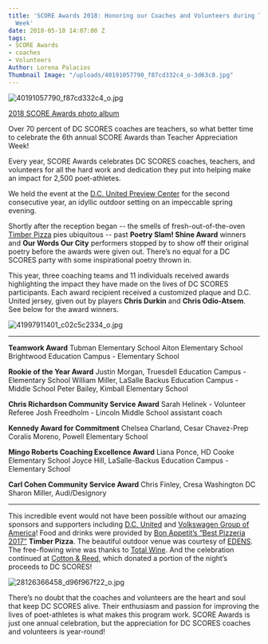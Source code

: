 ```yaml
---
title: 'SCORE Awards 2018: Honoring our Coaches and Volunteers during Teacher Appreciation
  Week'
date: 2018-05-10 14:07:00 Z
tags:
- SCORE Awards
- coaches
- Volunteers
Author: Lorena Palacios
Thumbnail Image: "/uploads/40191057790_f87cd332c4_o-3d63c8.jpg"
---
```


![40191057790_f87cd332c4_o.jpg](/uploads/40191057790_f87cd332c4_o.jpg)

[2018 SCORE Awards photo album](https://www.flickr.com/photos/dcscorespictures/sets/72157696627618695)

Over 70 percent of DC SCORES coaches are teachers, so what better time to celebrate the 6th annual SCORE Awards than Teacher Appreciation Week! 

Every year, SCORE Awards celebrates DC SCORES coaches, teachers, and volunteers for all the hard work and dedication they put into helping make an impact for 2,500 poet-athletes.

We held the event at the [D.C. United Preview Center](https://www.dcunited.com/tickets/premium/learn-more) for the second consecutive year, an idyllic outdoor setting on an impeccable spring evening.

Shortly after the reception began -- the smells of fresh-out-of-the-oven [Timber Pizza](http://www.timberpizza.com/) pies ubiquitous -- past **Poetry Slam! Shine Award** winners and **Our Words Our City** performers stopped by to show off their original poetry before the awards were given out. There’s no equal for a DC SCORES party with some inspirational poetry thrown in. 

This year, three coaching teams and 11 individuals received awards highlighting the impact they have made on the lives of DC SCORES participants. Each award recipient received a customized plaque and D.C. United jersey, given out by players **Chris Durkin** and **Chris Odio-Atsem**. See below for the award winners.

![41997911401_c02c5c2334_o.jpg](/uploads/41997911401_c02c5c2334_o.jpg)

---

**Teamwork Award**
Tubman Elementary School
Aiton Elementary School
Brightwood Education Campus - Elementary School

**Rookie of the Year Award**
Justin Morgan, Truesdell Education Campus - Elementary School
William Miller, LaSalle Backus Education Campus - Middle School
Peter Bailey, Kimball Elementary School

**Chris Richardson Community Service Award**
Sarah Helinek - Volunteer Referee
Josh Freedholm - Lincoln Middle School assistant coach

**Kennedy Award for Commitment**
Chelsea Charland, Cesar Chavez-Prep
Coralis Moreno, Powell Elementary School

**Mingo Roberts Coaching Excellence Award**
Liana Ponce, HD Cooke Elementary School
Joyce Hill, LaSalle-Backus Education Campus - Elementary School

**Carl Cohen Community Service Award**
Chris Finley, Cresa Washington DC
Sharon Miller, Audi/Designory

---

This incredible event would not have been possible without our amazing sponsors and supporters including [D.C. United](https://www.dcunited.com/) and [Volkswagen Group of America](http://www.volkswagengroupofamerica.com/)! Food and drinks were provided by [Bon Appetit’s “Best Pizzeria 2017”](https://www.bonappetit.com/story/best-pizza-2017) **Timber Pizza**. The beautiful outdoor venue was courtesy of [EDENS](https://edens.com/). The free-flowing wine was thanks to [Total Wine](http://www.totalwine.com/). And the celebration continued at [Cotton & Reed](https://www.cottonandreed.com/home), which donated a portion of the night’s proceeds to DC SCORES!

![28126366458_d96f967f22_o.jpg](/uploads/28126366458_d96f967f22_o.jpg)

There’s no doubt that the coaches and volunteers are the heart and soul that keep DC SCORES alive. Their enthusiasm and passion for improving the lives of poet-athletes is what makes this program work. SCORE Awards is just one annual celebration, but the appreciation for DC SCORES coaches and volunteers is year-round!